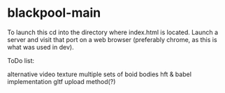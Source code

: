 # blackpool-main

To launch this cd into the directory where index.html is located. Launch a server and visit that port on a web browser (preferably chrome, as this is what was used in dev).


ToDo list: 

  alternative video texture
  multiple sets of boid bodies
  hft & babel implementation
  gltf upload method(?)
  
